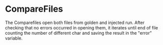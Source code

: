 # CompareFiles

The Comparefiles open both files from golden and injected run.
After checking that no errors occurred in opening them, it iterates until end of file counting the number of different char and saving the result in the "error" variable.

